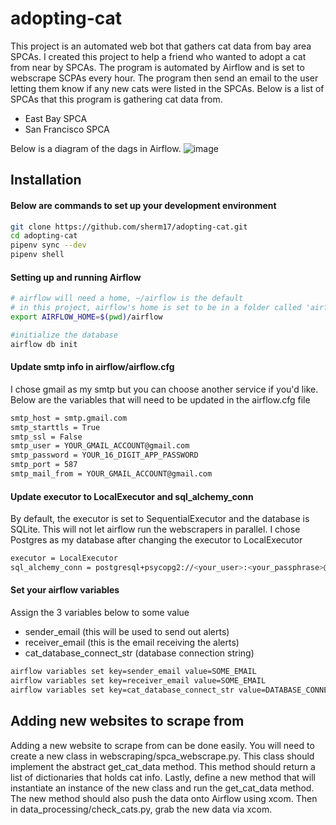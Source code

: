 # adopting-cat
This project is an automated web bot that gathers cat data from bay area SPCAs. I created this project to help a friend who wanted to adopt a cat from near by SPCAs. The program is automated by Airflow and is set to webscrape SCPAs every hour. The program then send an email to the user letting them know if any new cats were listed in the SPCAs. Below is a list of SPCAs that this program is gathering cat data from. 
* East Bay SPCA
* San Francisco SPCA


Below is a diagram of the dags in Airflow.
![image](https://user-images.githubusercontent.com/31725260/162595482-e2573c36-9012-4db9-9d35-73298c30a229.png)


## Installation
#### Below are commands to set up your development environment
```sh
git clone https://github.com/sherm17/adopting-cat.git
cd adopting-cat
pipenv sync --dev
pipenv shell
```
#### Setting up and running Airflow
```sh
# airflow will need a home, ~/airflow is the default
# in this project, airflow's home is set to be in a folder called 'airflow' located in the working directory
export AIRFLOW_HOME=$(pwd)/airflow

#initialize the database
airflow db init

```
#### Update smtp info in airflow/airflow.cfg
I chose gmail as my smtp but you can choose another service if you'd like. 
Below are the variables that will need to be updated in the airflow.cfg file
```sh
smtp_host = smtp.gmail.com
smtp_starttls = True
smtp_ssl = False
smtp_user = YOUR_GMAIL_ACCOUNT@gmail.com
smtp_password = YOUR_16_DIGIT_APP_PASSWORD
smtp_port = 587
smtp_mail_from = YOUR_GMAIL_ACCOUNT@gmail.com
```

#### Update executor to LocalExecutor and sql_alchemy_conn 
By default, the executor is set to SequentialExecutor and 
the database is SQLite. This will not let airflow run the 
webscrapers in parallel. I chose Postgres as my database 
after changing the executor to LocalExecutor

```sh
executor = LocalExecutor
sql_alchemy_conn = postgresql+psycopg2://<your_user>:<your_passphrase>@<host>/<database_name>

```
#### Set your airflow variables
Assign the 3 variables below to some value
* sender_email (this will be used to send out alerts)
* receiver_email (this is the email receiving the alerts)
* cat_database_connect_str (database connection string)
```sh
airflow variables set key=sender_email value=SOME_EMAIL
airflow variables set key=receiver_email value=SOME_EMAIL
airflow variables set key=cat_database_connect_str value=DATABASE_CONNECTION_STRING
```

## Adding new websites to scrape from
Adding a new website to scrape from can be done easily. You will need to create a new class in webscraping/spca_webscrape.py. This class should implement the abstract get_cat_data method. This method should return a list of dictionaries that holds cat info. Lastly, define a new method that will instantiate an instance of the new class and run the get_cat_data method. The new method should also push the data onto Airflow using xcom. Then in data_processing/check_cats.py, grab the new data via xcom.


